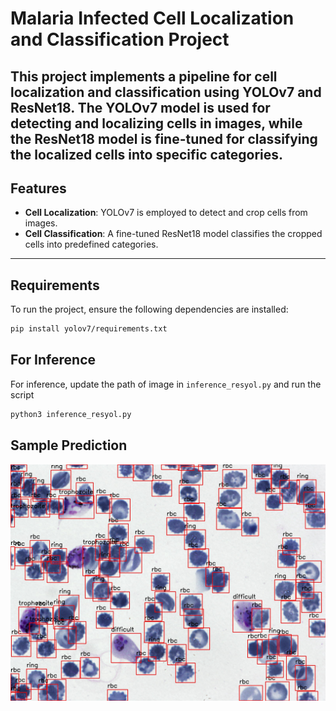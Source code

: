 # Malaria Infected Cell Localization and Classification Project
This project implements a pipeline for cell localization and classification using YOLOv7 and ResNet18. The YOLOv7 model is used for detecting and localizing cells in images, while the ResNet18 model is fine-tuned for classifying the localized cells into specific categories.
---

## Features
- **Cell Localization**: YOLOv7 is employed to detect and crop cells from images.
- **Cell Classification**: A fine-tuned ResNet18 model classifies the cropped cells into predefined categories.

---
## Requirements
To run the project, ensure the following dependencies are installed:
```bash
pip install yolov7/requirements.txt
```

## For Inference
For inference, update the path of image in `inference_resyol.py` and run the script
```bash
python3 inference_resyol.py
```

## Sample Prediction
![Alt Text](sample.jpg)